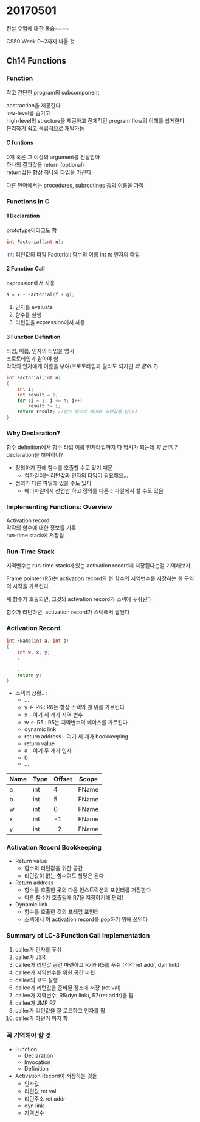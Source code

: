# 20170501

전날 수업에 대한 복습~~~~

CS50 Week 0~2까지 봐올 것

## Ch14 Functions

### Function

작고 간단한 program의 subcomponent

abstraction을 제공한다  
low-level을 숨기고  
high-level의 structure을 제공하고 전체적인 program flow의 이해를 쉽게한다  
분리하기 쉽고 독립적으로 개발가능

#### C funtions

0개 혹은 그 이상의 argument를 전달받아  
하나의 결과값을 return (optional)  
return값은 항상 하나의 타입을 가진다

다른 언어에서는 procedures, subroutines 등의 이름을 가짐

### Functions in C

#### 1 Declaration

prototype이라고도 함

```c
int Factorial(int n);
```
int: 리턴값의 타입
Factorial: 함수의 이름
int n: 인자의 타입

#### 2 Function Call

expression에서 사용

```c
a = x + Factorial(f + g);
```

1. 인자를 evaluate
2. 함수를 실행
3. 리턴값을 expression에서 사용

#### 3 Function Definition

타입, 이름, 인자의 타입을 명시  
프로토타입과 같아야 함  
각각의 인자에게 이름을 부여(프로토타입과 달라도 되지만 *외 굳이..?*)

```c
int Factorial(int n)
{
	int i;
	int result = 1;
	for (i = 1; i <= n; i++)
		result *= i;
	return result; //함수 밖으로 제어와 리턴값을 넘긴다
}
```

### Why Declaration?

함수 definition에서 함수 타입 이름 인자타입까지 다 명시가 되는데 *외 굳이..?* declaration을 해야하냐?

- 정의하기 전에 함수를 호출할 수도 있기 때문
	- 컴파일러는 리턴값과 인자의 타입이 필요해요...
- 정의가 다른 파일에 있을 수도 있다
	- 헤더파일에서 선언만 하고 정의를 다른 c 파일에서 할 수도 있음

### Implementing Functions: Overview

Activation record  
각각의 함수에 대한 정보를 기록  
run-time stack에 저장됨

### Run-Time Stack

지역변수는 run-time stack에 있는 activation record에 저장된다는걸 기억해보자

Frame pointer (R5)는 activation record의 현 함수의 지역변수를 저장하는 한 구역의 시작을 가르킨다.

새 함수가 호출되면, 그것의 activation record가 스택에 푸쉬된다

함수가 리턴하면, activation record가 스택에서 팝된다

### Activation Record

```c
int FName(int a, int b)
{
	int w, x, y;
	.
	.
	.
	return y;
}
```

- 스택의 상황.. :
	- ...
	- y <- R6 : R6는 항상 스택의 맨 위를 가르킨다
	- x - 여기 세 개가 지역 변수
	- w <- R5 : R5는 지역변수의 베이스를 가르킨다
	- dynamic link
	- return address - 여기 세 개가 bookkeeping
	- return value
	- a - 여기 두 개가 인자
	- b
	- ...

| Name | Type | Offset | Scope |
|------|------|--------|-------|
| a    | int  | 4      | FName |
| b    | int  | 5      | FName |
| w    | int  | 0      | FName |
| x    | int  | -1     | FName |
| y    | int  | -2     | FName |

### Activation Record Bookkeeping

- Return value
	- 함수의 리턴값을 위한 공간
	- 리턴값이 없는 함수여도 할당은 된다
- Return address
	- 함수를 호출한 곳의 다음 인스트럭션의 포인터를 저장한다
	- 다른 함수가 호출될때 R7을 저장하기에 편리!
- Dynamic link
	- 함수를 호출한 것의 프레임 포인터
	- 스택에서 이 activation record를 pop하기 위해 쓰인다

### Summary of LC-3 Function Call Implementation

1. caller가 인자를 푸쉬
2. caller가 JSR
3. callee가 리턴값 공간 마련하고 R7과 R5를 푸쉬 (각각 ret addr, dyn link)
4. callee가 지역변수를 위한 공간 마련
5. callee의 코드 실행
6. callee가 리턴값을 준비된 장소에 저장 (ret val)
7. callee가 지역변수, R5(dyn link), R7(ret addr)을 팝
8. callee가 JMP R7
9. caller가 리턴값을 잘 로드하고 인자를 팝
10. caller가 하던거 마저 함

### 꼭 기억해야 할 것

- Function
	- Declaration
	- Invocation
	- Definition
- Activation Record이 저장하는 것들
	- 인자값
	- 리턴값 ret val
	- 리턴주소 ret addr
	- dyn link
	- 지역변수

